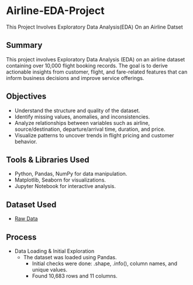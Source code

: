 # Airline-EDA-Project
This Project Involves Exploratory Data Analysis(EDA) On an Airline Datset

## Summary
This project involves Exploratory Data Analysis (EDA) on an airline dataset containing over 10,000 flight booking records. The goal is to derive actionable insights from customer, flight, and fare-related features that can inform business decisions and improve service offerings.

## Objectives
- Understand the structure and quality of the dataset.
- Identify missing values, anomalies, and inconsistencies.
- Analyze relationships between variables such as airline, source/destination, departure/arrival time, duration, and price.
- Visualize patterns to uncover trends in flight pricing and customer behavior.

## Tools & Libraries Used
- Python, Pandas, NumPy for data manipulation.
- Matplotlib, Seaborn for visualizations.
- Jupyter Notebook for interactive analysis.

## Dataset Used
- <a href="https://github.com/yug0537/Airline-EDA-Project/commit/090bfada5e5c7e55980f0f0f336778a578b9519d">Raw Data<a/>

## Process
- Data Loading & Initial Exploration
  - The dataset was loaded using Pandas.
	- Initial checks were done: .shape, .info(), column names, and unique values.
	- Found 10,683 rows and 11 columns.


